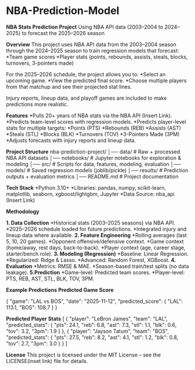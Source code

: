 # NBA-Prediction-Model
**NBA Stats Prediction Project**
Using NBA API data (2003–2004 to 2024–2025) to forecast the 2025–2026 season

 **Overview**
This project uses NBA API data from the 2003–2004 season through the 2024–2025 season to train regression models that forecast:
  *Team game scores
  *Player stats (points, rebounds, assists, steals, blocks, turnovers, 3-pointers made)

For the 2025–2026 schedule, the project allows you to:
  *Select an upcoming game.
  *View the predicted final score.
  *Choose multiple players from that matchup and see their projected stat lines.

Injury reports, lineup data, and playoff games are included to make predictions more realistic.

**Features**
  *Pulls 20+ years of NBA stats via the NBA API (Insert Link).
  *Predicts team-level scores with regression models.
  *Predicts player-level stats for multiple targets:
  *Points (PTS)
  *Rebounds (REB)
  *Assists (AST)
  *Steals (STL)
  *Blocks (BLK)
  *Turnovers (TOV)
  *3-Pointers Made (3PM)
  *Adjusts forecasts with injury reports and lineup data.

**Project Structure**
nba-prediction-project/
│── data/               # Raw + processed NBA API datasets
│── notebooks/          # Jupyter notebooks for exploration & modeling
│── src/                # Scripts for data, features, modeling, evaluation
│── models/             # Saved regression models (joblib/pickle)
│── results/            # Prediction outputs + evaluation metrics
│── README.md           # Project documentation


**Tech Stack**
  *Python 3.10+
  *Libraries: pandas, numpy, scikit-learn, matplotlib, seaborn, xgboost/lightgbm, Jupyter
  *Data Source: nba_api (Insert Link)

****Methodology****

**1. Data Collection**
  *Historical stats (2003–2025 seasons) via NBA API.
  *2025–2026 schedule loaded for future predictions.
  *Integrated injury and lineup data where available.
**2. Feature Engineering**
  *Rolling averages (last 5, 10, 20 games).
  *Opponent offensive/defensive context.
  *Game context (home/away, rest days, back-to-back).
  *Player context (age, career stage, starter/bench role).
**3. Modeling (Regression)**
 *Baseline: Linear Regression.
  *Regularized: Ridge & Lasso.
  *Advanced: Random Forest, XGBoost.
**4. Evaluation**
  *Metrics: RMSE & MAE.
  *Season-based train/test splits (no data leakage).
**5.Prediction**
  *Game-level: Predicted team scores.
  *Player-level: PTS, REB, AST, STL, BLK, TOV, 3PM.

****Example Predictions****
**Predicted Game Score**

{
  "game": "LAL vs BOS",
  "date": "2025-11-12",
  "predicted_score": {
    "LAL": 113.1,
    "BOS": 108.7
  }
}

**Predicted Player Stats**
[
  {
    "player": "LeBron James",
    "team": "LAL",
    "predicted_stats": {
      "pts": 24.1,
      "reb": 6.8,
      "ast": 7.3,
      "stl": 1.1,
      "blk": 0.6,
      "tov": 3.2,
      "3pm": 1.9
    }
  },
  {
    "player": "Jayson Tatum",
    "team": "BOS",
    "predicted_stats": {
      "pts": 27.5,
      "reb": 8.2,
      "ast": 4.1,
      "stl": 1.2,
      "blk": 0.8,
      "tov": 2.7,
      "3pm": 3.0
    }
  }
]

**License**
This project is licensed under the MIT License – see the LICENSE(inset link) file for details.

